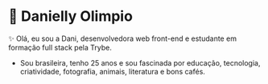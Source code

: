 # :purple_heart:  Danielly Olimpio

:sparkles: Olá, eu sou a Dani, desenvolvedora web front-end e estudante em formação full stack pela Trybe.
- Sou brasileira, tenho 25 anos e sou fascinada por educação, tecnologia, criatividade, fotografia, animais, literatura e bons cafés. 

